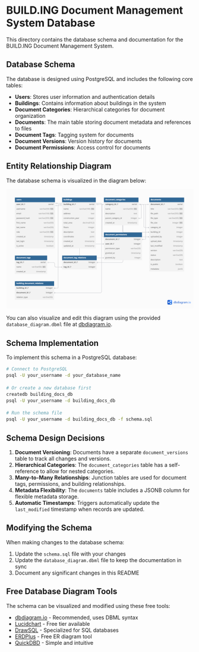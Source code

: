 # BUILD.ING Document Management System Database

This directory contains the database schema and documentation for the BUILD.ING Document Management System.

## Database Schema

The database is designed using PostgreSQL and includes the following core tables:

- **Users**: Stores user information and authentication details
- **Buildings**: Contains information about buildings in the system
- **Document Categories**: Hierarchical categories for document organization
- **Documents**: The main table storing document metadata and references to files
- **Document Tags**: Tagging system for documents
- **Document Versions**: Version history for documents
- **Document Permissions**: Access control for documents

## Entity Relationship Diagram

The database schema is visualized in the diagram below:

![Database Schema Diagram](./db_image1.png)

You can also visualize and edit this diagram using the provided `database_diagram.dbml` file at [dbdiagram.io](https://dbdiagram.io/).

## Schema Implementation

To implement this schema in a PostgreSQL database:

```bash
# Connect to PostgreSQL
psql -U your_username -d your_database_name

# Or create a new database first
createdb building_docs_db
psql -U your_username -d building_docs_db

# Run the schema file
psql -U your_username -d building_docs_db -f schema.sql
```

## Schema Design Decisions

1. **Document Versioning**: Documents have a separate `document_versions` table to track all changes and versions.
2. **Hierarchical Categories**: The `document_categories` table has a self-reference to allow for nested categories.
3. **Many-to-Many Relationships**: Junction tables are used for document tags, permissions, and building relationships.
4. **Metadata Flexibility**: The `documents` table includes a JSONB column for flexible metadata storage.
5. **Automatic Timestamps**: Triggers automatically update the `last_modified` timestamp when records are updated.

## Modifying the Schema

When making changes to the database schema:

1. Update the `schema.sql` file with your changes
2. Update the `database_diagram.dbml` file to keep the documentation in sync
3. Document any significant changes in this README

## Free Database Diagram Tools

The schema can be visualized and modified using these free tools:

- [dbdiagram.io](https://dbdiagram.io/) - Recommended, uses DBML syntax
- [Lucidchart](https://www.lucidchart.com/) - Free tier available
- [DrawSQL](https://drawsql.app/) - Specialized for SQL databases
- [ERDPlus](https://erdplus.com/) - Free ER diagram tool
- [QuickDBD](https://www.quickdatabasediagrams.com/) - Simple and intuitive
